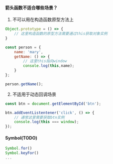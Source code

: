 #### 箭头函数不适合哪些场景？

1. 不可以用在构造函数原型方法上
```js
Object.prototype = () => {
    // 这里构造函数的原型方法需要通过this获取对象实例
}

const person = {
    name: 'mary',
    getName: () => {
        // 这里this指向window
        console.log(this,name);
    }
};

person.getName();
```

2. 不适用于动态回调场景
```js
const btn = document.getElementById('btn');

btn.addEventListentener('click', () => {
    // 通常这里需要获取btn实例
    console.log(this === window);
});
```

#### Symbol(TODO)

```js
Symbol.for()
Symbol.keyFor()
...
```
